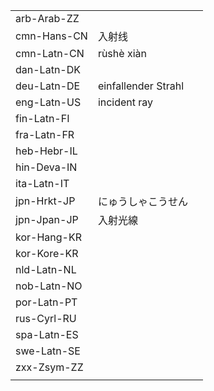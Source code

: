 | | | |
|-|-|-|
| arb-Arab-ZZ |  |  |
| cmn-Hans-CN | 入射线 |  |
| cmn-Latn-CN | rùshè xiàn |  |
| dan-Latn-DK |  |  |
| deu-Latn-DE | einfallender Strahl |  |
| eng-Latn-US | incident ray |  |
| fin-Latn-FI |  |  |
| fra-Latn-FR |  |  |
| heb-Hebr-IL |  |  |
| hin-Deva-IN |  |  |
| ita-Latn-IT |  |  |
| jpn-Hrkt-JP | にゅうしゃこうせん |  |
| jpn-Jpan-JP | 入射光線 |  |
| kor-Hang-KR |  |  |
| kor-Kore-KR |  |  |
| nld-Latn-NL |  |  |
| nob-Latn-NO |  |  |
| por-Latn-PT |  |  |
| rus-Cyrl-RU |  |  |
| spa-Latn-ES |  |  |
| swe-Latn-SE |  |  |
| zxx-Zsym-ZZ |  |  |
|  |  |  |
